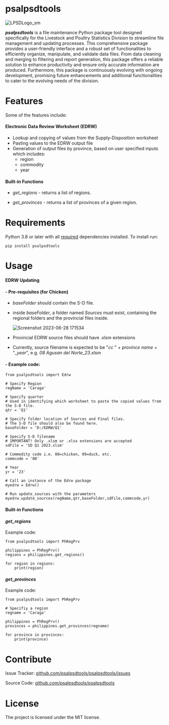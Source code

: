 # psalpsdtools
![LPSDLogo_sm](https://github.com/tondiaz/psalpsdtools/assets/3798545/643ce509-132b-47ad-b803-d75a1ffb421a)

**_psalpsdtools_** is a file maintenance Python package tool designed specifically for the Livestock and Poultry Statistics Division to streamline file management and updating processes. This comprehensive package provides a user-friendly interface and a robust set of functionalities to efficiently organize, manipulate, and validate data files. From data cleaning and merging to filtering and report generation, this package offers a reliable solution to enhance productivity and ensure only accurate information are produced. Furthermore, this package is continuously evolving with ongoing development, promising future enhancements and additional functionalities to cater to the evolving needs of the division.

# Features

Some of the features include:

####  Electronic Data Review Worksheet (EDRW)
- Lookup and copying of values from the Supply-Disposition worksheet
- Pasting values to the EDRW output file
- Generation of output files by province, based on user specified inputs which includes:
	- region
	- commodity
	- year

#### Built-in Functions
- _get_regions_ - returns a list of regions.

- _get_provinces_ - returns a list of provinces of a given region.

# Requirements

Python 3.8 or later with all [required](https://github.com/tondiaz/psalpsdtools/blob/main/docs/requirements.txt) dependencies installed. To install run:

```
pip install psalpsdtools
```
# Usage

#### EDRW Updating

#### - Pre-requisites (for Chicken)
- _baseFolder_ should contain the S-D file.
- inside _baseFolder_, a folder named _Sources_ must exist, containing the regional folders and the provincial files inside.
  
	![Screenshot 2023-06-28 171534](https://github.com/tondiaz/psalpsdtools/assets/3798545/711bc2dc-e45a-413d-9551-d064e1e73d46)

- Provincial EDRW source files should have .xlsm extensions
- Currently, source filename is expected to be "_cc_ " + _province name_ + "__year_", e.g. _08 Agusan del Norte_23.xlsm_

#### - Example code:
 
```
from psalpsdtools import Edrw

# Specify Region
regName = 'Caraga'

# Specify quarter
# Used in identifying which worksheet to paste the copied values from the S-D file.
qtr = 'Q1'

# Specify folder location of Sources and Final files.
# The S-D file should also be found here.
baseFolder = 'D:/EDRW/Q1'

# Specify S-D filename
# IMPORTANT! Only .xlsm or .xlsx extensions are accepted
sdFile = 'SD Q1 2023.xlsm'

# Commodity code i.e. 08=chicken, 09=duck, etc.
commcode = '08'

# Year
yr = '23'

# Call an instance of the Edrw package
myedrw = Edrw()

# Run update_sources with the parameters
myedrw.update_sources(regName,qtr,baseFolder,sdFile,commcode,yr)
```

#### Built-in Functions
#### _get_regions_
Example code:
```
from psalpsdtools import PhRegPrv

philippines = PhRegPrv()
regions = philippines.get_regions()

for region in regions:
    print(region)
```

#### _get_provinces_
Example code:
```
from psalpsdtools import PhRegPrv

# Specifiy a region
regname = 'Caraga'

philippines = PhRegPrv()
provinces = philippines.get_provinces(regname)

for province in provinces:
    print(province)
```

# Contribute

Issue Tracker: [github.com/psalpsdtools/psalpsdtools/issues](https://www.github.com/psalpsdtools/psalpsdtools/issues)

Source Code: [github.com/psalpsdtools/psalpsdtools](https://www.github.com/psalpsdtools/psalpsdtools)

# License

The project is licensed under the MIT license.
